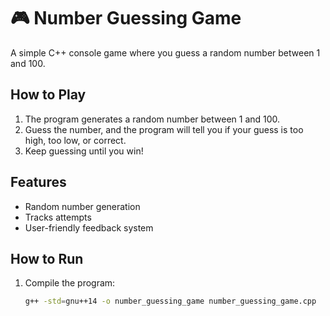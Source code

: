 # 🎮 Number Guessing Game

A simple C++ console game where you guess a random number between 1 and 100.

## How to Play
1. The program generates a random number between 1 and 100.
2. Guess the number, and the program will tell you if your guess is too high, too low, or correct.
3. Keep guessing until you win!

## Features
- Random number generation
- Tracks attempts
- User-friendly feedback system

## How to Run
1. Compile the program:
   ```bash
   g++ -std=gnu++14 -o number_guessing_game number_guessing_game.cpp
